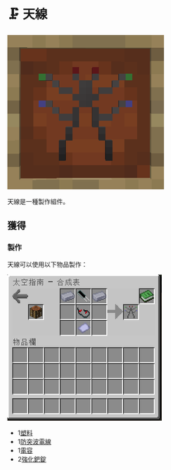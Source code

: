 # 🗜 天線

![](<../.gitbook/assets/image (7) (2).png>)

天線是一種製作組件。

## 獲得

### 製作

天線可以使用以下物品製作：

![](<../.gitbook/assets/image (9).png>)

* 1[塑料](Plastic.md)
* 1[防突波電線](Surge-Proof-Wire.md)
* 1[電容](Capacitor.md)
* 2[強化鈀錠](reinforced-palladium-ingot.md)
